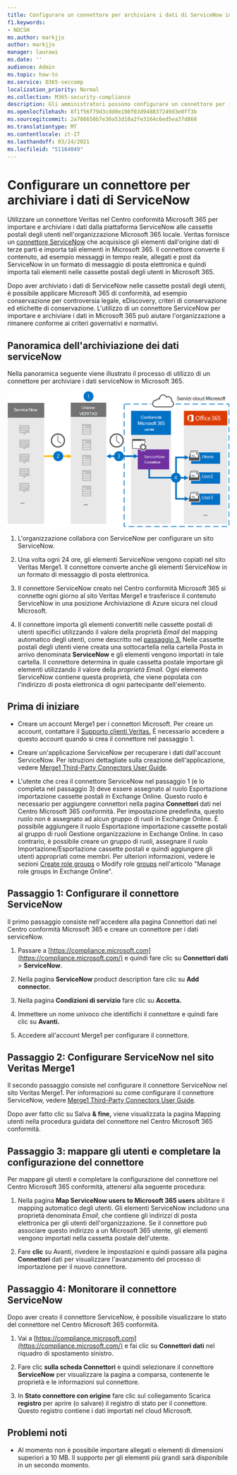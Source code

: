 ```yaml
---
title: Configurare un connettore per archiviare i dati di ServiceNow in Microsoft 365
f1.keywords:
- NOCSH
ms.author: markjjo
author: markjjo
manager: laurawi
ms.date: ''
audience: Admin
ms.topic: how-to
ms.service: O365-seccomp
localization_priority: Normal
ms.collection: M365-security-compliance
description: Gli amministratori possono configurare un connettore per importare e archiviare i dati serviceNow da Veritas a Microsoft 365. Questo connettore consente di archiviare i dati da origini dati di terze parti in Microsoft 365. Dopo l'archiviazione di questi dati, è possibile utilizzare funzionalità di conformità come il blocco legale, la ricerca di contenuto e i criteri di conservazione per gestire i dati di terze parti.
ms.openlocfilehash: 8f1f56f79d3cdd0e198f03d948837249d3e0ff3b
ms.sourcegitcommit: 2a708650b7e30a53d10a2fe3164c6ed5ea37d868
ms.translationtype: MT
ms.contentlocale: it-IT
ms.lasthandoff: 03/24/2021
ms.locfileid: "51164049"
---
```

# <a name="set-up-a-connector-to-archive-servicenow-data"></a>Configurare un connettore per archiviare i dati di ServiceNow

Utilizzare un connettore Veritas nel Centro conformità Microsoft 365 per importare e archiviare i dati dalla piattaforma ServiceNow alle cassette postali degli utenti nell'organizzazione Microsoft 365 locale. Veritas fornisce un [connettore ServiceNow](https://globanet.com/servicenow/) che acquisisce gli elementi dall'origine dati di terze parti e importa tali elementi in Microsoft 365. Il connettore converte il contenuto, ad esempio messaggi in tempo reale, allegati e post da ServiceNow in un formato di messaggio di posta elettronica e quindi importa tali elementi nelle cassette postali degli utenti in Microsoft 365.

Dopo aver archiviato i dati di ServiceNow nelle cassette postali degli utenti, è possibile applicare Microsoft 365 di conformità, ad esempio conservazione per controversia legale, eDiscovery, criteri di conservazione ed etichette di conservazione. L'utilizzo di un connettore ServiceNow per importare e archiviare i dati in Microsoft 365 può aiutare l'organizzazione a rimanere conforme ai criteri governativi e normativi.

## <a name="overview-of-archiving-servicenow-data"></a>Panoramica dell'archiviazione dei dati serviceNow

Nella panoramica seguente viene illustrato il processo di utilizzo di un connettore per archiviare i dati serviceNow in Microsoft 365.

![Flusso di lavoro di archiviazione per i dati di ServiceNow](../media/ServiceNowConnectorWorkflow.png)

1. L'organizzazione collabora con ServiceNow per configurare un sito ServiceNow.

2. Una volta ogni 24 ore, gli elementi ServiceNow vengono copiati nel sito Veritas Merge1. Il connettore converte anche gli elementi ServiceNow in un formato di messaggio di posta elettronica.

3. Il connettore ServiceNow creato nel Centro conformità Microsoft 365 si connette ogni giorno al sito Veritas Merge1 e trasferisce il contenuto ServiceNow in una posizione Archiviazione di Azure sicura nel cloud Microsoft.

4. Il connettore importa gli elementi convertiti nelle cassette postali di utenti specifici utilizzando il valore della proprietà *Email* del mapping automatico degli utenti, come descritto nel [passaggio 3.](#step-3-map-users-and-complete-the-connector-setup) Nelle cassette postali degli utenti viene creata una sottocartella nella cartella Posta in arrivo denominata **ServiceNow** e gli elementi vengono importati in tale cartella. Il connettore determina in quale cassetta postale importare gli elementi utilizzando il valore della *proprietà Email.* Ogni elemento ServiceNow contiene questa proprietà, che viene popolata con l'indirizzo di posta elettronica di ogni partecipante dell'elemento.

## <a name="before-you-begin"></a>Prima di iniziare

- Creare un account Merge1 per i connettori Microsoft. Per creare un account, contattare il [Supporto clienti Veritas.](https://www.veritas.com/content/support/) È necessario accedere a questo account quando si crea il connettore nel passaggio 1.

- Creare un'applicazione ServiceNow per recuperare i dati dall'account ServiceNow. Per istruzioni dettagliate sulla creazione dell'applicazione, vedere [Merge1 Third-Party Connectors User Guide](https://docs.ms.merge1.globanetportal.com/Merge1%20Third-Party%20Connectors%20ServiceNow%20User%20Guide%20.pdf).

- L'utente che crea il connettore ServiceNow nel passaggio 1 (e lo completa nel passaggio 3) deve essere assegnato al ruolo Esportazione importazione cassette postali in Exchange Online. Questo ruolo è necessario per aggiungere connettori nella pagina **Connettori** dati nel Centro Microsoft 365 conformità. Per impostazione predefinita, questo ruolo non è assegnato ad alcun gruppo di ruoli in Exchange Online. È possibile aggiungere il ruolo Esportazione importazione cassette postali al gruppo di ruoli Gestione organizzazione in Exchange Online. In caso contrario, è possibile creare un gruppo di ruoli, assegnare il ruolo Importazione/Esportazione cassette postali e quindi aggiungere gli utenti appropriati come membri. Per ulteriori informazioni, vedere le sezioni [Create role groups](/Exchange/permissions-exo/role-groups#create-role-groups) o Modify role [groups](/Exchange/permissions-exo/role-groups#modify-role-groups) nell'articolo "Manage role groups in Exchange Online".

## <a name="step-1-set-up-the-servicenow-connector"></a>Passaggio 1: Configurare il connettore ServiceNow

Il primo passaggio consiste  nell'accedere alla pagina Connettori dati nel Centro conformità Microsoft 365 e creare un connettore per i dati serviceNow.

1. Passare a [https://compliance.microsoft.com](https://compliance.microsoft.com/) e quindi fare clic su **Connettori dati**  >  **ServiceNow**.

2. Nella pagina **ServiceNow** product description fare clic su **Add connector.**

3. Nella pagina **Condizioni di servizio** fare clic su **Accetta.**

4. Immettere un nome univoco che identifichi il connettore e quindi fare clic su **Avanti.**

5. Accedere all'account Merge1 per configurare il connettore.

## <a name="step-2-configure-the-servicenow-on-the-veritas-merge1-site"></a>Passaggio 2: Configurare ServiceNow nel sito Veritas Merge1

Il secondo passaggio consiste nel configurare il connettore ServiceNow nel sito Veritas Merge1. Per informazioni su come configurare il connettore ServiceNow, vedere [Merge1 Third-Party Connectors User Guide](https://docs.ms.merge1.globanetportal.com/Merge1%20Third-Party%20Connectors%20ServiceNow%20User%20Guide%20.pdf).

Dopo aver fatto clic su Salva  **& fine,** viene visualizzata la pagina Mapping utenti nella procedura guidata del connettore nel Centro Microsoft 365 conformità.

## <a name="step-3-map-users-and-complete-the-connector-setup"></a>Passaggio 3: mappare gli utenti e completare la configurazione del connettore

Per mappare gli utenti e completare la configurazione del connettore nel Centro Microsoft 365 conformità, attenersi alla seguente procedura:

1. Nella pagina **Map ServiceNow users to Microsoft 365 users** abilitare il mapping automatico degli utenti. Gli elementi ServiceNow includono una proprietà denominata *Email*, che contiene gli indirizzi di posta elettronica per gli utenti dell'organizzazione. Se il connettore può associare questo indirizzo a un Microsoft 365 utente, gli elementi vengono importati nella cassetta postale dell'utente.

2. Fare **clic** su Avanti, rivedere le impostazioni e quindi passare alla pagina **Connettori** dati per visualizzare l'avanzamento del processo di importazione per il nuovo connettore.

## <a name="step-4-monitor-the-servicenow-connector"></a>Passaggio 4: Monitorare il connettore ServiceNow

Dopo aver creato il connettore ServiceNow, è possibile visualizzare lo stato del connettore nel Centro Microsoft 365 conformità.

1. Vai a [https://compliance.microsoft.com](https://compliance.microsoft.com/) e fai clic su **Connettori dati** nel riquadro di spostamento sinistro.

2. Fare clic **sulla scheda Connettori** e quindi selezionare il connettore **ServiceNow** per visualizzare la pagina a comparsa, contenente le proprietà e le informazioni sul connettore.

3. In **Stato connettore con origine** fare clic sul collegamento Scarica **registro** per aprire (o salvare) il registro di stato per il connettore. Questo registro contiene i dati importati nel cloud Microsoft.

## <a name="known-issues"></a>Problemi noti

- Al momento non è possibile importare allegati o elementi di dimensioni superiori a 10 MB. Il supporto per gli elementi più grandi sarà disponibile in un secondo momento.